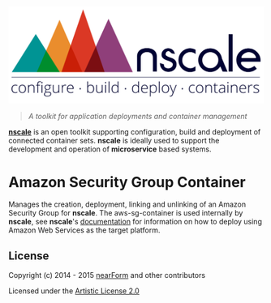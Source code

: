 <a href='http://nscale.nearform.com'>![logo][]</a>

> _A toolkit for application deployments and container management_

__[nscale]__ is an open toolkit supporting configuration, build and deployment of connected container sets. __nscale__ is ideally used to support the development and operation of __microservice__ based systems.

# Amazon Security Group Container
Manages the creation, deployment, linking and unlinking of an Amazon Security Group for __nscale__. The
aws-sg-container is used internally by __nscale__, see __nscale__'s [documentation] for information on how
to deploy using Amazon Web Services as the target platform.


## License
Copyright (c) 2014 - 2015 [nearForm] and other contributors

Licensed under the [Artistic License 2.0]


[nscale]: http://nscale.nearform.com
[logo]: ./_imgs/logo.png
[nearForm]: http://nearform.com
[documentation]: http://github.com/nearform/nscale-docs
[Artistic License 2.0]:./LICENSE
